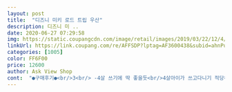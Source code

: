 ```yaml
---
layout: post 
title:  "디즈니 미키 로드 트립 우산" 
description: 디즈니 미 ..
date: 2020-06-27 07:29:58 
img: https://static.coupangcdn.com/image/retail/images/2019/03/22/12/4/0af1d01a-ee24-476a-a318-df5525c61fb2.jpg 
linkUrl: https://link.coupang.com/re/AFFSDP?lptag=AF3600438&subid=ahnPublicAsk&pageKey=201936741&itemId=589760479&vendorItemId=70744920203&traceid=V0-113-ab470a172049fa9a 
categories: [1005] 
color: FF6F00 
price: 12600 
author: Ask View Shop 
cont:  "●구매후기●<br/>3<br/> -4살 쓰기에 딱 좋을듯<br/>4살아이가 쓰고다니기 적당해요단 자동우산이 아니예요그치만 별로 불편한점 없이 잘 쓰고 다니네요<br/>그리고 우산이 아치형이 아니고, 약간 일자로 펼쳐져요<br/>사이즈를 제대로 안보고사서 그런지 좀 작은 편입니다.<br/><br/>아이가 너무좋아하고 이쁩니다<br/>3<br/> -4살 쓰기에 딱 좋을듯<br/>4살아이가 쓰고다니기 적당해요단 자동우산이 아니예요그치만 별로 불편한점 없이 잘 쓰고 다니네요<br/>그리고 우산이 아치형이 아니고, 약간 일자로 펼쳐져요<br/>사이즈를 제대로 안보고사서 그런지 좀 작은 편입니다.<br/><br/>아이가 너무좋아하고 이쁩니다<br/>" 
---
```

